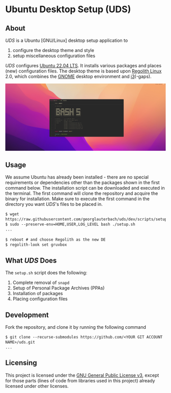 # Ubuntu Desktop Setup (UDS)

## About

_UDS_ is a Ubuntu \[GNU/Linux\] desktop setup application to

1. configure the desktop theme and style
2. setup miscellaneous configuration files

_UDS_ configures [Ubuntu 22.04 LTS]. It installs various packages and places (new) configuration files. The desktop theme is based upon [Regolith Linux] 2.0, which combines the [GNOME] desktop environment and [i3]\(-gaps\).

![Desktop](files/images/desktop.png)

## Usage

We assume Ubuntu has already been installed - there are no special requirements or dependencies other than the packages shown in the first command below. The installation script can be downloaded and executed in the terminal. The first command will clone the repository and acquire the binary for installation. Make sure to execute the first command in the directory you want _UDS_'s files to be placed in.

``` CONSOLE
$ wget https://raw.githubusercontent.com/georglauterbach/uds/dev/scripts/setup.sh
$ sudo --preserve-env=HOME,USER,LOG_LEVEL bash ./setup.sh
...

$ reboot # and choose Regolith as the new DE
$ regolith-look set gruvbox
```

## What _UDS_ Does

The `setup.sh` script does the following:

1. Complete removal of `snapd`
2. Setup of Personal Package Archives (PPAs)
3. Installation of packages
4. Placing configuration files

## Development

Fork the repository, and clone it by running the following command

``` CONSOLE
$ git clone --recurse-submodules https://github.com/<YOUR GIT ACCOUNT NAME>/uds.git
...
```

## Licensing

This project is licensed under the [GNU General Public License v3], except for those parts (lines of code from libraries used in this project) already licensed under other licenses.

[//]: # (Links)

[Ubuntu 22.04 LTS]: https://releases.ubuntu.com/22.04/
[Regolith Linux]: https://github.com/regolith-linux/
[GNOME]: https://www.gnome.org/
[i3]: https://i3wm.org/

[GNU General Public License v3]: https://www.gnu.org/licenses/gpl-3.0.txt
